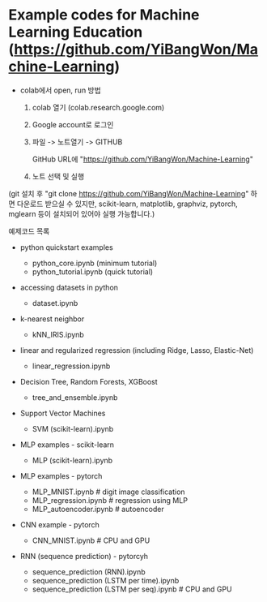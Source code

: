 # Example codes for Machine Learning Education  (https://github.com/YiBangWon/Machine-Learning)

* colab에서 open, run 방법

  1. colab 열기 (colab.research.google.com)
  1. Google account로 로그인
  1. 파일 -> 노트열기 -> GITHUB
  
     GitHub URL에 "https://github.com/YiBangWon/Machine-Learning"
  
  1. 노트 선택 및 실행

(git 설치 후 "git clone https://github.com/YiBangWon/Machine-Learning" 하면 다운로드 받으실 수 있지만, scikit-learn, matplotlib, graphviz, pytorch, mglearn 등이 설치되어 있어야 실행 가능합니다.)


예제코드 목록

  * python quickstart examples
    - python_core.ipynb (minimum tutorial)
    - python_tutorial.ipynb (quick tutorial)

  * accessing datasets in python
    - dataset.ipynb

  * k-nearest neighbor
    - kNN_IRIS.ipynb
 
  * linear and regularized regression (including Ridge, Lasso, Elastic-Net)
    - linear_regression.ipynb

  * Decision Tree, Random Forests, XGBoost
    - tree_and_ensemble.ipynb

  * Support Vector Machines
    - SVM (scikit-learn).ipynb

  * MLP examples - scikit-learn
    - MLP (scikit-learn).ipynb

  * MLP examples - pytorch
    - MLP_MNIST.ipynb         # digit image classification
    - MLP_regression.ipynb    # regression using MLP
    - MLP_autoencoder.ipynb   # autoencoder

  * CNN example - pytorch
    - CNN_MNIST.ipynb         # CPU and GPU
  
  * RNN (sequence prediction) - pytorcyh
    - sequence_prediction (RNN).ipynb
    - sequence_prediction (LSTM per time).ipynb
    - sequence_prediction (LSTM per seq).ipynb     # CPU and GPU

